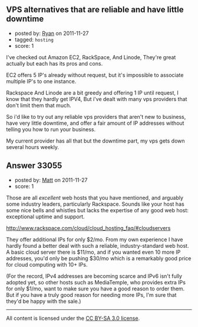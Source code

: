 ## VPS alternatives that are reliable and have little downtime

- posted by: [Ryan](https://stackexchange.com/users/-1/11330-ryan) on 2011-11-27
- tagged: `hosting`
- score: 1

I've checked out Amazon EC2, RackSpace, And Linode, They're great actually but each has its pros and cons.

EC2 offers 5 IP's already without request, but it's impossible to associate multiple IP's to one instance.

Rackspace And Linode are a bit greedy and offering 1 IP until request, I know that they hardly get IPV4, But i've dealt with many vps providers that don't limit them that much.

So i'd like to try out any reliable vps providers that aren't new to business, have very little downtime, and offer a fair amount of IP addresses without telling you how to run your business.

My current provider has all that but the downtime part, my vps gets down several hours weekly.


## Answer 33055

- posted by: [Matt](https://stackexchange.com/users/-1/14496-matt) on 2011-11-27
- score: 1

Those are all *excellent* web hosts that you have mentioned, and arguably some industry leaders, particularly Rackspace. Sounds like your host has some nice bells and whistles but lacks the expertise of any good web host: exceptional uptime and support.

http://www.rackspace.com/cloud/cloud_hosting_faq/#cloudservers

They offer additional IPs for only $2/mo. From my own experience I have hardly found a better deal with such a reliable, industry-standard web host. A basic cloud server there is $11/mo, and if you wanted even 10 more IP addresses, you'd only be pushing $30/mo which is a remarkably good price for cloud computing with 10+ IPs.

(For the record, IPv4 addresses are becoming scarce and IPv6 isn't fully adopted yet, so other hosts such as MediaTemple, who provides extra IPs for only $1/mo, want to make sure you have a good reason to order them. But if you have a truly good reason for needing more IPs, I'm sure that they'd be happy with the sale.)



---

All content is licensed under the [CC BY-SA 3.0 license](https://creativecommons.org/licenses/by-sa/3.0/).
